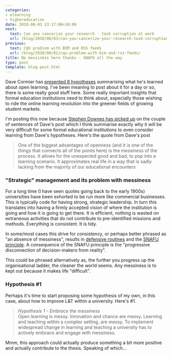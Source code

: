 ```yaml
---
categories:
- elearning
- highereducation
date: 2010-08-03 23:17:08+10:00
next:
  text: Can you cancerize your research - task corruption at work
  url: /blog/2010/08/03/can-you-cancerize-your-research-task-corruption-at-work/
previous:
  text: CQU problem with BIM and RSS feeds
  url: /blog/2010/08/02/cqu-problem-with-bim-and-rss-feeds/
title: No messiness here thanks - SNAFU all the way
type: post
template: blog-post.html
---
```

Dave Cormier has [presented 8 hypotheses](http://davecormier.com/edblog/2010/08/01/open-learning-what-i-have-learned/) summarising what he's learned about open learning. I've been meaning to post about it for a day or so, there is some really good stuff here. Some really important insights that formal education institutions need to think about, especially those wishing to ride the online learning revolution into the greener fields of growing student markets.

I'm posting this now because [Stephen Downes has picked up](http://www.downes.ca/cgi-bin/page.cgi?post=53034) on the couple of sentences of Dave's post which I think summarise exactly why it will be very difficult for some formal educational institutions to even consider learning from Dave's hypotheses. Here's the quote from Dave's post

> One of the biggest advantages of openness (and it is one of the things that connects all of the points here) is the messiness of the process. It allows for the unexpected good and bad, to pop into a learning scenario. It approximates real life in a way that is sadly lacking from the majority of our educational encounters

### "Strategic" management and its problem with messiness

For a long time (I have seen quotes going back to the early 1900s) universities have been exhorted to be run more like commercial businesses. This is typically code for having strong, strategic leadership. In turn this translates into having a firmly accepted vision of where the institution is going and how it is going to get there. It is efficient, nothing is wasted on extraneous activities that do not contribute to pre-identified missions and methods. Everything is consistent. It is tidy.

In some/most cases this drive for consistency, or perhaps better phrased as "an absence of messiness", results in [defensive routines](/blog/2009/05/08/why-dont-we-e-learn-over-emphasis-on-rationality-and-defensive-routines/) and the [SNAFU principle](http://catb.org/~esr/jargon/html/S/SNAFU-principle.html). A consequence of the SNAFU principle is the "progressive disconnection of decision-makers from reality".

This could be phrased alternatively as, the further you progress up the organisational ladder, the cleaner the world seems. Any messiness is to kept out because it makes life "difficult".

### Hypothesis #1

Perhaps it's time to start proposing some hypothesis of my own, in this case, about how to improve L&T within a university. Here's #1.

> _Hypothesis 1 - Embrace the messiness_  
> Open learning is messy. Innovation and chance are messy. Learning and teaching within a complex setting, are messy. To implement widespread change in learning and teaching a university has to actively embrace and engage with messiness.

Mmm, this approach could actually produce something a bit more positive and actually contribute to the thesis. Speaking of which...